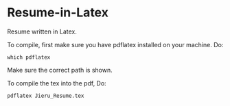 # Resume-in-Latex
Resume written in Latex.

To compile, first make sure you have pdflatex installed on your machine.
Do:
```
which pdflatex
```
Make sure the correct path is shown.

To compile the tex into the pdf, Do:
```
pdflatex Jieru_Resume.tex
```
